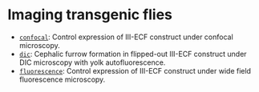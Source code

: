 # Imaging transgenic flies

- [`confocal`](confocal): Control expression of III-ECF construct under confocal microscopy.
- [`dic`](dic): Cephalic furrow formation in flipped-out III-ECF construct under DIC microscopy with yolk autofluorescence.
- [`fluorescence`](fluorescence): Control expression of III-ECF construct under wide field fluorescence microscopy.

